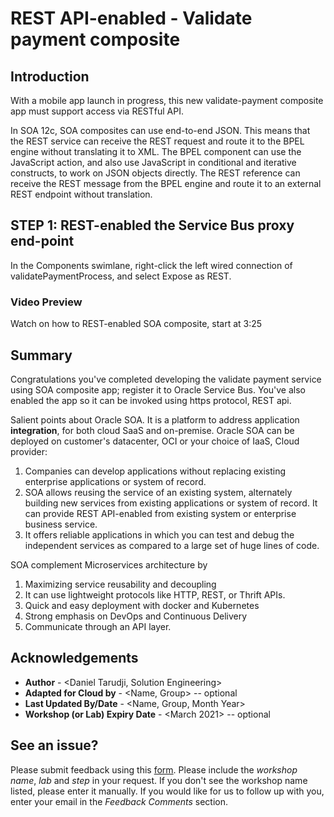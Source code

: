 # REST API-enabled - Validate payment composite

## Introduction
With a mobile app launch in progress, this new validate-payment composite app must support access via RESTful API.

In SOA 12c, SOA composites can use end-to-end JSON. This means that the REST service can receive the REST request and route it to the BPEL engine without translating it to XML. The BPEL component can use the JavaScript action, and also use JavaScript in conditional and iterative constructs, to work on JSON objects directly. The REST reference can receive the REST message from the BPEL engine and route it to an external REST endpoint without translation.

## **STEP 1**:   REST-enabled the Service Bus proxy end-point

In the Components swimlane, right-click the left wired connection of validatePaymentProcess, and select Expose as REST.

### Video Preview

Watch on how to REST-enabled SOA composite, start at 3:25

[](youtube:50i0b8ry-z8)


## **Summary**

Congratulations you've completed developing the validate payment service using SOA composite app; register it to Oracle Service Bus. You've also enabled the app so it can be invoked using https protocol, REST api.

Salient points about Oracle SOA. It is a platform to address application **integration**, for both cloud SaaS and on-premise. Oracle SOA can be deployed on customer's datacenter, OCI or your choice of IaaS, Cloud provider:

1. Companies can develop applications without replacing existing enterprise applications or system of record.
2. SOA allows reusing the service of an existing system, alternately building new services from existing applications or system of record. It can provide REST API-enabled from existing system or enterprise business service.
3. It offers reliable applications in which you can test and debug the independent services as compared to a large set of huge lines of code.

SOA complement Microservices architecture by 
1. Maximizing service reusability and decoupling 
2. It can use lightweight protocols like HTTP, REST, or Thrift APIs. 
3. Quick and easy deployment with docker and Kubernetes
4. Strong emphasis on DevOps and Continuous Delivery 
5. Communicate through an API layer.
   
<!-- You may proceed to next module in the advance workshop - build the process order application using soa composite.

## The advance workshop
Once this workshop is completed. Next step is an advance workshop. In the advance workshop is to build a new order processing system for Avitek, referred to as ProcessOrder.

For the new business requirements in Avitek ‘s new order processing system:
1. Many different types of clients will access it over different protocols and data formats, including mobile devices.
2. With a mobile app launch in progress, next year at the latest, the new order processing system must support access via RESTful API.
3. It must allow existing systems to place orders using xml files and CSV files. These should be processed and fulfilled using the same new order provisioning infrastructure.

To build new order processing composite application, you will use templates. This is a new feature in SOA Suite 12c that can be used in BPEL. As well as Service Bus application. Here are the steps needed for this module:
1. Open e2e-1201-servicebus application and import Pipeline template resources (new feature!).
2. Next steps:
   - Configure ProcessOrder Business Service.
   - Configure Pipeline and Proxy using Pipeline template.
   - Test your application end-to-end.

You will leverage the validatePayment service you built in previous module.
At the end of this module, your solution will look similar to the following process flow diagram:

![](images/3/Module3-SOA.png) -->


 <!-- [Click here to navigate to Module 4](4-add-new-channel-for-ordering.md) -->

## Acknowledgements
* **Author** - <Daniel Tarudji, Solution Engineering>
* **Adapted for Cloud by** -  <Name, Group> -- optional
* **Last Updated By/Date** - <Name, Group, Month Year>
* **Workshop (or Lab) Expiry Date** - <March 2021> -- optional

## See an issue?
Please submit feedback using this [form](https://apexapps.oracle.com/pls/apex/f?p=133:1:::::P1_FEEDBACK:1). Please include the *workshop name*, *lab* and *step* in your request.  If you don't see the workshop name listed, please enter it manually. If you would like for us to follow up with you, enter your email in the *Feedback Comments* section.